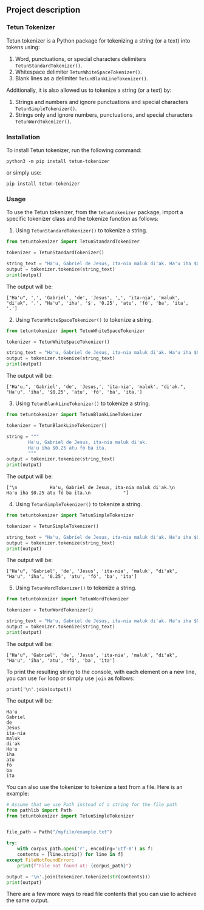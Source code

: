 ## Project description

### Tetun Tokenizer

Tetun tokenizer is a Python package for tokenizing a string (or a text) into tokens using:
1. Word, punctuations, or special characters delimiters `TetunStandardTokenizer()`.
2. Whitespace delimiter `TetunWhiteSpaceTokenizer()`.
3. Blank lines as a delimiter `TetunBlankLineTokenizer()`.

Additionally, it is also allowed us to tokenize a string (or a text) by:
1. Strings and numbers and ignore punctuations and special characters `TetunSimpleTokenizer()`.
2. Strings only and ignore numbers, punctuations, and special characters `TetunWordTokenizer()`.

### Installation

To install Tetun tokenizer, run the following command:

```
python3 -m pip install tetun-tokenizer
```

or simply use:

```
pip install tetun-tokenizer
```

### Usage

To use the Tetun tokenizer, from the `tetuntokenizer` package, import a specific tokenizer class and the tokenize function as follows:

1. Using  `TetunStandardTokenizer()` to tokenize a string.

```python
from tetuntokenizer import TetunStandardTokenizer

tokenizer = TetunStandardTokenizer()

string_text = "Ha'u, Gabriel de Jesus, ita-nia maluk di'ak. Ha'u iha $0.25 atu fó ba ita."
output = tokenizer.tokenize(string_text)
print(output)
```

The output will be:

```
["Ha'u", ',', 'Gabriel', 'de', 'Jesus', ',', 'ita-nia', 'maluk', "di'ak", '.', "Ha'u", 'iha', '$', '0.25', 'atu', 'fó', 'ba', 'ita', '.']
```

2. Using `TetunWhiteSpaceTokenizer()` to tokenize a string.

```python
from tetuntokenizer import TetunWhiteSpaceTokenizer

tokenizer = TetunWhiteSpaceTokenizer()

string_text = "Ha'u, Gabriel de Jesus, ita-nia maluk di'ak. Ha'u iha $0.25 atu fó ba ita."
output = tokenizer.tokenize(string_text)
print(output)
```

The output will be:

```
["Ha'u,", 'Gabriel', 'de', 'Jesus,', 'ita-nia', 'maluk', "di'ak.", "Ha'u", 'iha', '$0.25', 'atu', 'fó', 'ba', 'ita.']
```

3. Using `TetunBlankLineTokenizer()` to tokenize a string.

```python
from tetuntokenizer import TetunBlankLineTokenizer

tokenizer = TetunBlankLineTokenizer()

string = """
        Ha'u, Gabriel de Jesus, ita-nia maluk di'ak.
        Ha'u iha $0.25 atu fó ba ita.
        """
output = tokenizer.tokenize(string_text)
print(output)
```

The output will be:

```
["\n            Ha'u, Gabriel de Jesus, ita-nia maluk di'ak.\n            Ha'u iha $0.25 atu fó ba ita.\n            "]
```

4. Using `TetunSimpleTokenizer()` to tokenize a string.

```python
from tetuntokenizer import TetunSimpleTokenizer

tokenizer = TetunSimpleTokenizer()

string_text = "Ha'u, Gabriel de Jesus, ita-nia maluk di'ak. Ha'u iha $0.25 atu fó ba ita."
output = tokenizer.tokenize(string_text)
print(output)
```

The output will be:

```
["Ha'u", 'Gabriel', 'de', 'Jesus', 'ita-nia', 'maluk', "di'ak", "Ha'u", 'iha', '0.25', 'atu', 'fó', 'ba', 'ita']
```

5. Using `TetunWordTokenizer()` to tokenize a string.

```python
from tetuntokenizer import TetunWordTokenizer

tokenizer = TetunWordTokenizer()

string_text = "Ha'u, Gabriel de Jesus, ita-nia maluk di'ak. Ha'u iha $0.25 atu fó ba ita."
output = tokenizer.tokenize(string_text)
print(output)
```

The output will be:

```
["Ha'u", 'Gabriel', 'de', 'Jesus', 'ita-nia', 'maluk', "di'ak", "Ha'u", 'iha', 'atu', 'fó', 'ba', 'ita']
```

To print the resulting string to the console, with each element on a new line, you can use `for` loop or simply use `join` as follows:

```
print('\n'.join(output))
```

The output will be:

```
Ha'u
Gabriel
de
Jesus
ita-nia
maluk
di'ak
Ha'u
iha
atu
fó
ba
ita
```

You can also use the tokenizer to tokenize a text from a file. Here is an example:

```python
# Assume that we use Path instead of a string for the file path
from pathlib import Path
from tetuntokenizer import TetunSimpleTokenizer


file_path = Path("/myfile/example.txt")

try:
    with corpus_path.open('r', encoding='utf-8') as f:
    contents = [line.strip() for line in f]
except FileNotFoundError:
    print(f"File not found at: {corpus_path}")

output = '\n'.join(tokenizer.tokenize(str(contents)))
print(output)

```

There are a few more ways to read file contents that you can use to achieve the same output.